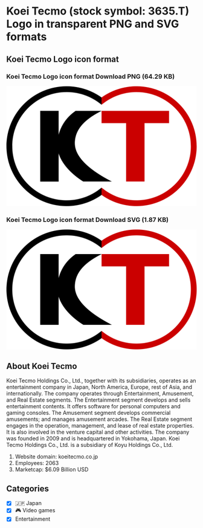 # Koei Tecmo (stock symbol: 3635.T) Logo in transparent PNG and SVG formats

## Koei Tecmo Logo icon format

### Koei Tecmo Logo icon format Download PNG (64.29 KB)

![Koei Tecmo Logo icon format Download PNG (64.29 KB)](/img/orig/3635.T-4c3f69b4.png)

### Koei Tecmo Logo icon format Download SVG (1.87 KB)

![Koei Tecmo Logo icon format Download SVG (1.87 KB)](/img/orig/3635.T-27c31474.svg)

## About Koei Tecmo

Koei Tecmo Holdings Co., Ltd., together with its subsidiaries, operates as an entertainment company in Japan, North America, Europe, rest of Asia, and internationally. The company operates through Entertainment, Amusement, and Real Estate segments. The Entertainment segment develops and sells entertainment contents. It offers software for personal computers and gaming consoles. The Amusement segment develops commercial amusements; and manages amusement arcades. The Real Estate segment engages in the operation, management, and lease of real estate properties. It is also involved in the venture capital and other activities. The company was founded in 2009 and is headquartered in Yokohama, Japan. Koei Tecmo Holdings Co., Ltd. is a subsidiary of Koyu Holdings Co., Ltd.

1. Website domain: koeitecmo.co.jp
2. Employees: 2063
3. Marketcap: $6.09 Billion USD


## Categories
- [x] 🇯🇵 Japan
- [x] 🎮 Video games
- [x] Entertainment
